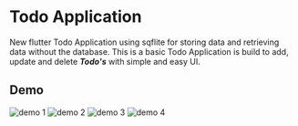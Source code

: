 # Todo Application

New flutter Todo Application using sqflite for storing data and retrieving data without the database. This is a basic Todo Application is build to add, update and delete ***Todo's*** with simple and easy UI. 

## Demo

![demo 1](./readmeassets/pic1.jpg)
![demo 2](./readmeassets/pic2.jpg)
![demo 3](./readmeassets/pic3.jpg)
![demo 4](./readmeassets/pic4.jpg)